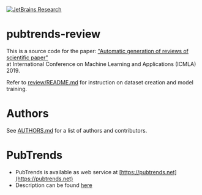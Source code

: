 [![JetBrains Research](https://jb.gg/badges/research.svg)](https://confluence.jetbrains.com/display/ALL/JetBrains+on+GitHub)

# pubtrends-review

This is a source code for the paper: ["Automatic generation of reviews of scientific paper"](https://ieeexplore.ieee.org/document/9356351) \
at International Conference on Machine Learning and Applications (ICMLA) 2019.

Refer to [review/README.md](review/README.md) for instruction on dataset creation and model training.

# Authors
See [AUTHORS.md](AUTHORS.md) for a list of authors and contributors.

# PubTrends
* PubTrends is available as web service at [https://pubtrends.net](https://pubtrends.net)
* Description can be found [here](https://research.jetbrains.org/groups/biolabs/projects/pubtrends/) 
